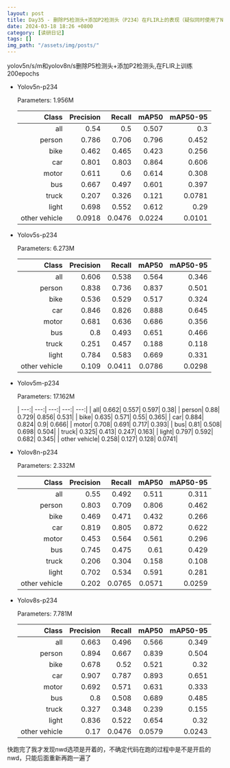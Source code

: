 ```yaml
---
layout: post
title: Day35 - 删除P5检测头+添加P2检测头（P234）在FLIR上的表现（疑似同时使用了NWD）
date: 2024-03-18 18:26 +0800
category: [读研日记]
tags: []
img_path: "/assets/img/posts/"
---
```


yolov5n/s/m和yolov8n/s删除P5检测头+添加P2检测头,在FLIR上训练200epochs

- Yolov5n-p234

    Parameters: 1.956M

    |                Class|  Precision|     Recall|      mAP50|   mAP50-95|
    |                 ---:|       ---:|       ---:|       ---:|       ---:|
    |                  all|       0.54|        0.5|      0.507|        0.3|
    |               person|      0.786|      0.706|      0.796|      0.452|
    |                 bike|      0.462|      0.465|      0.423|      0.256|
    |                  car|      0.801|      0.803|      0.864|      0.606|
    |                motor|      0.611|        0.6|      0.614|      0.308|
    |                  bus|      0.667|      0.497|      0.601|      0.397|
    |                truck|      0.207|      0.326|      0.121|     0.0781|
    |                light|      0.698|      0.552|      0.612|       0.29|
    |        other vehicle|     0.0918|     0.0476|     0.0224|     0.0101|

- Yolov5s-p234

    Parameters: 6.273M

    |                Class|  Precision|     Recall|      mAP50|   mAP50-95|
    |                 ---:|       ---:|       ---:|       ---:|       ---:|
    |                  all|      0.606|      0.538|      0.564|      0.346|
    |               person|      0.838|      0.736|      0.837|      0.501|
    |                 bike|      0.536|      0.529|      0.517|      0.324|
    |                  car|      0.846|      0.826|      0.888|      0.645|
    |                motor|      0.681|      0.636|      0.686|      0.356|
    |                  bus|        0.8|      0.493|      0.651|      0.466|
    |                truck|      0.251|      0.457|      0.188|      0.118|
    |                light|      0.784|      0.583|      0.669|      0.331|
    |        other vehicle|      0.109|     0.0411|     0.0786|     0.0298|

- Yolov5m-p234

    Parameters: 17.162M

    |                 ---:|       ---:|       ---:|       ---:|       ---:|
    |                  all|      0.662|      0.557|      0.597|       0.38|
    |               person|       0.88|      0.729|      0.856|      0.531|
    |                 bike|      0.635|      0.571|       0.55|      0.365|
    |                  car|      0.884|      0.824|        0.9|      0.666|
    |                motor|      0.708|      0.691|      0.717|      0.393|
    |                  bus|       0.81|      0.508|      0.698|      0.504|
    |                truck|      0.325|      0.413|      0.247|      0.163|
    |                light|      0.797|      0.592|      0.682|      0.345|
    |        other vehicle|      0.258|      0.127|      0.128|     0.0741|

- Yolov8n-p234

    Parameters: 2.332M

    |                Class|  Precision|     Recall|      mAP50|   mAP50-95|
    |                 ---:|       ---:|       ---:|       ---:|       ---:|
    |                  all|       0.55|      0.492|      0.511|      0.311|
    |               person|      0.803|      0.709|      0.806|      0.462|
    |                 bike|      0.469|      0.471|      0.432|      0.266|
    |                  car|      0.819|      0.805|      0.872|      0.622|
    |                motor|      0.453|      0.564|      0.561|      0.296|
    |                  bus|      0.745|      0.475|       0.61|      0.429|
    |                truck|      0.206|      0.304|      0.158|      0.108|
    |                light|      0.702|      0.534|      0.591|      0.281|
    |        other vehicle|      0.202|     0.0765|     0.0571|     0.0259|

- Yolov8s-p234

    Parameters: 7.781M

    |                Class|  Precision|     Recall|      mAP50|   mAP50-95|
    |                 ---:|       ---:|       ---:|       ---:|       ---:|
    |                  all|      0.663|      0.496|      0.566|      0.349|
    |               person|      0.894|      0.667|      0.839|      0.504|
    |                 bike|      0.678|       0.52|      0.521|       0.32|
    |                  car|      0.907|      0.787|      0.893|      0.651|
    |                motor|      0.692|      0.571|      0.631|      0.333|
    |                  bus|        0.8|      0.508|      0.689|      0.485|
    |                truck|      0.327|      0.348|      0.239|      0.155|
    |                light|      0.836|      0.522|      0.654|       0.32|
    |        other vehicle|       0.17|     0.0476|     0.0579|     0.0243|

快跑完了我才发现nwd选项是开着的，不确定代码在跑的过程中是不是开启的nwd，只能后面重新再跑一遍了
